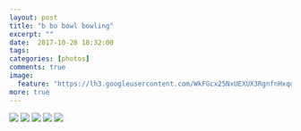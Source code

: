 ```yaml
---
layout: post
title: "b bo bowl bowling"
excerpt: ""
date:  2017-10-20 18:32:00
tags: 
categories: [photos]
comments: true
image:
  feature: "https://lh3.googleusercontent.com/WkFGcx25NxUEXUX3RgnfnHxqdth2FrvEHTentdQ50XZd1LJeg_4Vls7NZNLd2qUavSx1Q2V6M_sU7EnjWDiZIicYpqAT3MFhSvk1xk08B476QFZbg_RQDZ97osqfmpdPGvNlkcPQ5hC4GCJiTJXTx5Yd-13_gZgzS4XOUjOzACvW2o5nEL3zB9lOMPXZwu3mLZ1L7SA9c8FKaN0t6GHj3JoWruw9Vs99vIAf1s3-7x1V0Q0YWBjS_9io6b5niv9HmpAizjv78zuGtBOV-werdMEoPCyixvZMSnI8UMexgCymZ_qxq7k3UQ1YIo_e_rm4B_6XoLDJ1uzeI1gpscxSt8yTGeQUXKGTy03Br-wG5klpJZES1TFc29gXXyMbIs8lejQVLzz5vY8Trq6tBk2XSY58CUYupXICSsKSYIwvLtpz-B0MUAh_UyF3jQ8x0b864HEI33B2MW5pgwF1L44DlZ6WLuj_E7MqMaFDLWds6FoGBiKPAPRRwqr7sLFGNVbSvR1-TBbx9k3GSEY95vU6q6RPmHtDBN4lUv3aPoxhZ86yI4nPppoPGV4cJisZGsO6211buiuUQw_G3eoMMG5vaTV79cQUa4tjUDU6QVKNxOHYeNfzabu1qRTQqJiL41QP9oykPLJUWClGp3p_y7jIKWCFNiloP8H_iKfg=w1408-h940-no"
more: true
---
```

<img src="https://lh3.googleusercontent.com/k7oiIzAGUdr6nvzzvvUecmIqi7LKNxKLVDLoR6X9ZADa-TqE8qnr0tajCxLWTVSljKIxLruRAV66sY1tWnjM8RFD6ub-TVfS439cpy7qyk8yhL-MjbZ4TDGHrcdTouPW17kcRHWcCsOo-AwrWbVBZkSEjCiCEZ88leOgWDAK6FNs3NqEC6oKGZ_eh-kbsq7JXFTmNJwluz49224r7sGedZa2Lc5P9S--xkm5pTDlUPpu1TtJFx_2sfq0rS93_DpRvLCvR2Cqpt1-gXcLaCOdMKJBKt-7pGyJUPVaWe4wjJO0YXJ7vMpDZTe0XnASQViDaqmMiinwCfBT1D3MMj9-aWeu5205oUW20p9j7TPMMhiED4gZg8xAAtYihGDTUHIPQLfyKGHhYruZdaYCG3Bx0chvoni3bOscKe2MIS6J2aMz4WoICCleiw0ufEOUsiL6Fq40Z6X9byrnjl691nMbQSIpi4SPcB06fVDMJ5kHPlnkKK3acYoaRMskgMQkMdyJlOpCBxCZe9iMP6QwxyNTFj2Xqgh5bXiLCyvQdVRU5NKqxU1wVSnj_ww6P9Vs96w2FYe0mC6gH4N5nP7A_vNILln7aae5QevWLT7y39zgXyvx0RIgrucO0hrfoWrCMOGf3mdpS_Fo1-JCMAsL0bTKSZJwPrXdkVla6dD1=w1410-h942-no">

<img src="https://lh3.googleusercontent.com/mVFmmmZ30vhcdMFFzxsCowOf652sqR6J1mPGGrom3yhVShUoHoKLGqk1g1Nojk5b7VkcUkSkcWMo5Neoury0brJrfvpGQAEmAd_G4yk7ANRvi8Esy8HH0TNqGa5H8tbyLFsbvF2xQufQC0q4DAkZlKLU9cnKQHTfRJkb2vlXmfyT2P-c2YfWEvHgoa4g0bKz1r-vBSrH2s8PwYWVYQB2kAMCBwMeDPOT13ZKv8ZLQh9_Ph-A7w6VfVCvEwYSpBOFHq0oT786hvcwTET1aLNHuO8lGB84KN-jHP4rad3zH20hR14QYxLw5keGYcVjdxJW6S7CL41QaDwuqdMWDZh57apNcO_RgtPCMqYSgOvKYcfpWWVUBsn_NSyPPt9zF65_p8wuOmkjWRzrvmB_vPxuN6ba9bWP4Gb8p_0DVZhwaSrQFMwYeeM0UA4-gFXUsMErnUvQidfOOrATdJuNcdqrAI2t-DwNCigAVJNbFArmzILP7xdyhbLQaLGAujkmjIwEqJv1JxR5Rq50FQSjTq4C06NC9TxUP-V14RXpPVQ_4dBAGeeugAOn38cUhwgPvkoc2fot8nCeWCEDmd5Chr1c3nv00DB5gfL8E8okgMmbh8MG3_Tay_ToieL-JbcSxYpa5D4VoPEJ9Qgk1Z7yGDO6PPgBhPxx7sstrL40=w1410-h942-no">

<img src="https://lh3.googleusercontent.com/390Y0ux5MtlZnebkra5eXfRCl80W-Ob0Ivf42aj4YaqlusNEoIOk9SqbgSKDO9hMEaapveSclqQEQS0h-_a7Ad2TEygARznA_dc-a7j09k3MvC7v-b5Hla9dyQT3SsOuUTQOWB6o0MzPSfVOUQkRAr_RFhrX1A_lLtLu_7HIR37HnUfDISpPuJaoOAK9gfS6b_IkpO4372Z_WZANEvzSnfF5Soi5AxxeJ6pVToGx35IDC2nNHymxf0oaNSgHt3Y-TtR9EVb8vMfrPOEQ2-kce9DXynk-yMpy-YKT8eYozVjYCUFqApbVUpJtj0Lj_ixecHiiUuzbOxri4WSJtc_W-mGoRDz3L1-pMRdHetDrsqz-TZJh-TPM9eP5Mm_VEg27PiM-b7gTal3LJpVxJNEO5GjF6inRdNk6eTHDaVxgtRuCDRibqMilsXnZqGeSbiJgjjZYCdk781_emgubmau_RPOQwg2TxCkl4Hr1OPybEf986OKHuitX3sGMwVN6QdWqmMp-lPe83LZJtZ7Jgedz0pfkqNpAQdCzeLMTXfZQ_BPKAuiwo9iV2IE7PnlbmKmMFINwWnaZbADBcMTJnrBQnlnL-4NSX3SleQ703IEs1r8qHyH_EUawDNYDIro-GfDYI2_pmuPerTb9_FzUPN_--D-4AInQue6KGGVQ=w1410-h942-no">

<img src="https://lh3.googleusercontent.com/wWYzTDhJsHXEDOwD-pB5u0MkDP_QNVEBo8wtA1VxL6XtRcP2BeccXpQ6aTwNoWU1upVDGJxEdaSxz9dRQGFWLJhTbkoJ_dA5hoQZ9Q1zRYNpQN3OrgeUbQ9nLUmE6KsATd9VsUpKIuzlTBAvymTbqkg4e7B71IYpSuvU3UmxU_5gzWwR5YE5Doid0hr7Unmug5cBFWTMj_Wl7jI8AuoyNd9wwYaaSp9b4Fw2NOEjwBrtqUXpVmV-oDB0I-ZAjFeHY_kqLtkOeszHG9qyc127VEtWtd3ZFqFt8GsxPhcMl4FkyRwLKqOgAuTjgzRn9buOlURl6a-MkYtIgFAi3pG3-AfeRG_mwyhjtOLqsb5_b1kB1iwgL-EEVRvUmp_dW6r8fa7CAhXtW_uqnBVSSmYhpXbF1eHiSkvyZXg2vDBlc8cXZl-4dDssjklnDhrSvRQVNooGfrlsqeYfbAPeLjsu-KeddtFT7jL6ugPjt8oVNO6MuABR_i2ITsG3INqFmS_h6FQLU7aaD1vjC3Q2xBuFgMFgm5RzmalkMHpU6r5Hx5hK0fN0DVSQrwsZ5TOuEK6dnIA58OWk-TIQjT2sVQAcEvPjGC7hG3AJZ5kR4SJAYFPpjXq40GNz3dehmypnSKZ1jxV9bvq1cpOEQy-NVyJY3TLc5wwezX_BTjv4=w1410-h942-no">

<img src="https://lh3.googleusercontent.com/pRnNnSp5Nh4wBsCHNe6OiKiu-IBJ8fztpzcae7IMq1wah6N5LVQMN4UbI7kcGHLRVqyxNhMFOHdXkWx_e_l49JRYR0pdPFjXUDoMODG7XWC54Z8C_rJcqK6XsxNcx0Dhrws_QAsA1yiaIEJ5LtGvenRm51wXHc0y5AndmmE1GMvZTlbLWcVZzW8IlheakOIImO2WOAqfZb9aFpiCdI9nAKruaYkJ-nZcam-gEJK7GyRR8mTv09ehT9kQgBrIxQAozvJkQrQJkBkKZXHx2CrAip8-JY-SjMBwF2Q0ysIU5-QFjMFyEy4w0idevtn0WGgph3l3IJpPkamV1GtoIPRkLrN2bwfPZNNqfOtyG1SIQxgFVCOo5U7AziyRylNw5x0QJxzZOTDfBhTrdlkV1_rwWAx0UOkuIJ87pdzjRVDvlOiinMe-nK_qwKsRjr3PBBpXbwMK2Txx-qAT47Q68BGnnYN1RDOsrz0LnDUcVDTa_uAX9mKevuHN3il4Ds31_47pC2v3C6ilcN6H58vt0PPK_p-hqGO0KxBWseGyQePbatzI7efbbyMMwqYqb1rmbywl98f8jniLBWkOcoTXv5e7RY5vKi3emKQA5nxVa3mMLviD2VWMHN8CznLyFWwwpXMm8WNXphL4gE-m-4sJV5flV4-oyrqKRuC0ELn_=w1410-h942-no">

